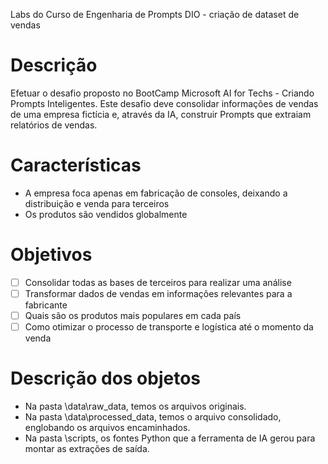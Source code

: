Labs do Curso de Engenharia de Prompts DIO - criação de dataset de vendas

# Descrição
Efetuar o desafio proposto no BootCamp Microsoft AI for Techs - Criando Prompts Inteligentes.
Este desafio deve consolidar informações de vendas de uma empresa fictícia e, através da IA, construir Prompts que extraiam relatórios de vendas.

# Características
- A empresa foca apenas em fabricação de consoles, deixando a distribuição e venda para terceiros
- Os produtos são vendidos globalmente

# Objetivos
- [ ] Consolidar todas as bases de terceiros para realizar uma análise
- [ ] Transformar dados de vendas em informações relevantes para a fabricante
- [ ] Quais são os produtos mais populares em cada país
- [ ] Como otimizar o processo de transporte e logística até o momento da venda

# Descrição dos objetos
- Na pasta \data\raw_data, temos os arquivos originais.
- Na pasta \data\processed_data, temos o arquivo consolidado, englobando os arquivos encaminhados.
- Na pasta \scripts, os fontes Python que a ferramenta de IA gerou para montar as extrações de saída.
